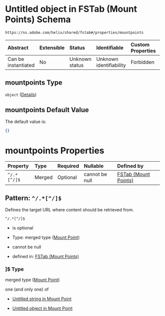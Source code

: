 # Untitled object in FSTab (Mount Points) Schema

```txt
https://ns.adobe.com/helix/shared/fstab#/properties/mountpoints
```



| Abstract            | Extensible | Status         | Identifiable            | Custom Properties | Additional Properties | Access Restrictions | Defined In                                                     |
| :------------------ | :--------- | :------------- | :---------------------- | :---------------- | :-------------------- | :------------------ | :------------------------------------------------------------- |
| Can be instantiated | No         | Unknown status | Unknown identifiability | Forbidden         | Allowed               | none                | [fstab.schema.json*](fstab.schema.json "open original schema") |

## mountpoints Type

`object` ([Details](fstab-properties-mountpoints.md))

## mountpoints Default Value

The default value is:

```json
{}
```

# mountpoints Properties

| Property    | Type   | Required | Nullable       | Defined by                                                                                                                                                                               |
| :---------- | :----- | :------- | :------------- | :--------------------------------------------------------------------------------------------------------------------------------------------------------------------------------------- |
| `^/.*[^/]$` | Merged | Optional | cannot be null | [FSTab (Mount Points)](fstab-properties-mountpoints-patternproperties-mount-point.md "https://ns.adobe.com/helix/shared/mountpoint#/properties/mountpoints/patternProperties/^/.*[^/]$") |

## Pattern: `^/.*[^/]$`

Defines the target URL where content should be retrieved from.

`^/.*[^/]$`

*   is optional

*   Type: merged type ([Mount Point](fstab-properties-mountpoints-patternproperties-mount-point.md))

*   cannot be null

*   defined in: [FSTab (Mount Points)](fstab-properties-mountpoints-patternproperties-mount-point.md "https://ns.adobe.com/helix/shared/mountpoint#/properties/mountpoints/patternProperties/^/.\*\[^/]$")

### ]$ Type

merged type ([Mount Point](fstab-properties-mountpoints-patternproperties-mount-point.md))

one (and only one) of

*   [Untitled string in Mount Point](mountpoint-oneof-0.md "check type definition")

*   [Untitled object in Mount Point](mountpoint-oneof-1.md "check type definition")
